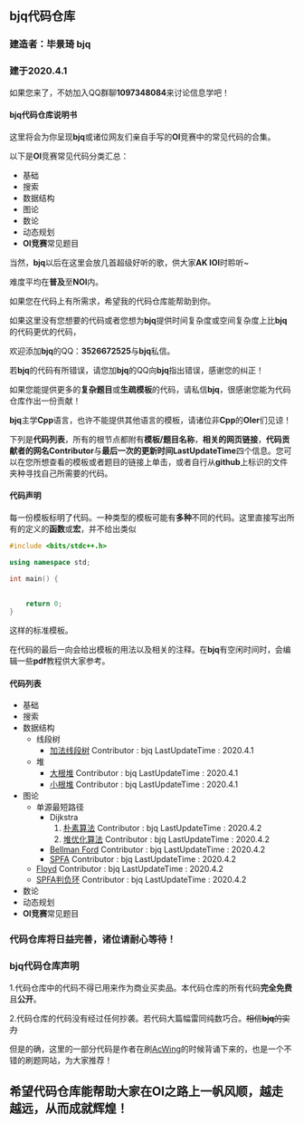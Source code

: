 ## bjq代码仓库
### 建造者：毕景琦 bjq
### 建于2020.4.1

如果您来了，不妨加入QQ群聊**1097348084**来讨论信息学吧！

#### bjq代码仓库说明书

这里将会为你呈现**bjq**或诸位网友们亲自手写的**OI**竞赛中的常见代码的合集。

以下是**OI**竞赛常见代码分类汇总：
+ 基础
+ 搜索
+ 数据结构
+ 图论
+ 数论
+ 动态规划
+ **OI竞赛**常见题目

当然，**bjq**以后在这里会放几首超级好听的歌，供大家**AK IOI**时聆听~

难度平均在**普及**至**NOI**内。

如果您在代码上有所需求，希望我的代码仓库能帮助到你。

如果这里没有您想要的代码或者您想为**bjq**提供时间复杂度或空间复杂度上比**bjq**的代码更优的代码，

欢迎添加**bjq**的QQ：**3526672525**与**bjq**私信。

若**bjq**的代码有所错误，请您加**bjq**的QQ向**bjq**指出错误，感谢您的纠正！

如果您能提供更多的**复杂题目**或**生疏模板**的代码，请私信**bjq**，很感谢您能为代码仓库作出一份贡献！

**bjq**主学**Cpp**语言，也许不能提供其他语言的模板，请诸位非**Cpp**的**OIer**们见谅！

下列是**代码列表**，所有的根节点都附有**模板/题目名称**，**相关的网页链接**，**代码贡献者的网名Contributor**与**最后一次的更新时间LastUpdateTime**四个信息。您可以在您所想查看的模板或者题目的链接上单击，或者自行从**github**上标识的文件夹种寻找自己所需要的代码。

#### 代码声明

每一份模板标明了代码。一种类型的模板可能有**多种**不同的代码。这里直接写出所有的定义的**函数**或**宏**，并不给出类似
```cpp
#include <bits/stdc++.h>

using namespace std;

int main() {

    
    return 0;
}
```
这样的标准模板。

在代码的最后一向会给出模板的用法以及相关的注释。在**bjq**有空闲时间时，会编辑一些**pdf**教程供大家参考。

#### 代码列表

+ 基础
+ 搜索
+ 数据结构
    - 线段树
        * [加法线段树](https://github.com/bjq2007/CppCodes/blob/master/数据结构/线段树/加法线段树.cpp) Contributor : bjq LastUpdateTime : 2020.4.1
    - 堆
        * [大根堆](https://github.com/bjq2007/CppCodes/blob/master/数据结构/堆/大根堆.cpp) Contributor : bjq LastUpdateTime : 2020.4.1
        * [小根堆](https://github.com/bjq2007/CppCodes/blob/master/数据结构/堆/小根堆.cpp) Contributor : bjq LastUpdateTime : 2020.4.1
+ 图论
    - 单源最短路径
        * Dijkstra
            1. [朴素算法](https://github.com/bjq2007/CppCodes/blob/master/图论/单源最短路径/Dijkstra/朴素.cpp) Contributor : bjq LastUpdateTime : 2020.4.2
            2. [堆优化算法](https://github.com/bjq2007/CppCodes/blob/master/图论/单源最短路径/Dijkstra/堆优化.cpp) Contributor : bjq LastUpdateTime : 2020.4.2
        * [Bellman Ford](https://github.com/bjq2007/CppCodes/blob/master/图论/单源最短路径/Bellman%20Ford.cpp) Contributor : bjq LastUpdateTime : 2020.4.2
        * [SPFA](https://github.com/bjq2007/CppCodes/blob/master/图论/单源最短路径/SPFA.cpp) Contributor : bjq LastUpdateTime : 2020.4.2
    - [Floyd](https://github.com/bjq2007/CppCodes/blob/master/图论/Floyd.cpp) Contributor : bjq LastUpdateTime : 2020.4.2
    - [SPFA判负环](https://github.com/bjq2007/CppCodes/blob/master/图论/SPFA判负环.cpp) Contributor : bjq LastUpdateTime : 2020.4.2
+ 数论
+ 动态规划
+ **OI竞赛**常见题目

### 代码仓库将日益完善，诸位请耐心等待！

### bjq代码仓库声明

1.代码仓库中的代码不得已用来作为商业买卖品。本代码仓库的所有代码**完全免费**且**公开**。

2.代码仓库的代码没有经过任何抄袭。若代码大篇幅雷同纯数巧合。~~相信**bjq**的实力~~

但是的确，这里的一部分代码是作者在刷[AcWing](https://www.acwing.com)的时候背诵下来的，也是一个不错的刷题网站，为大家推荐！

## 希望代码仓库能帮助大家在OI之路上一帆风顺，越走越远，从而成就辉煌！

